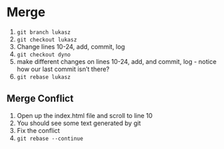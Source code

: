 # Merge

1. `git branch lukasz`
2. `git checkout lukasz`
3. Change lines 10-24, add, commit, log
4. `git checkout dyno`
5. make different changes on lines 10-24, add, and commit, log - notice how our last commit isn’t there?
6. `git rebase lukasz`

## Merge Conflict

1. Open up the index.html file and scroll to line 10
2. You should see some text generated by git
3. Fix the conflict
4. `git rebase --continue`
